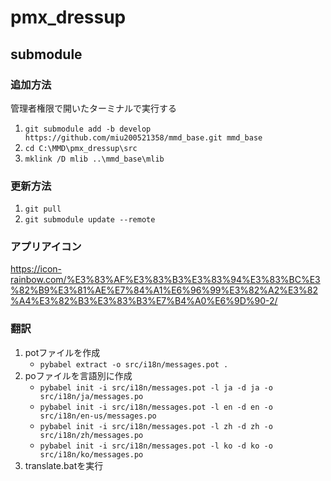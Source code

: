 # pmx_dressup

## submodule

### 追加方法

管理者権限で開いたターミナルで実行する

 1. `git submodule add -b develop https://github.com/miu200521358/mmd_base.git mmd_base`
 2. `cd C:\MMD\pmx_dressup\src`
 3. `mklink /D mlib ..\mmd_base\mlib`

### 更新方法

 1. `git pull`
 1. `git submodule update --remote`

### アプリアイコン

 https://icon-rainbow.com/%E3%83%AF%E3%83%B3%E3%83%94%E3%83%BC%E3%82%B9%E3%81%AE%E7%84%A1%E6%96%99%E3%82%A2%E3%82%A4%E3%82%B3%E3%83%B3%E7%B4%A0%E6%9D%90-2/

### 翻訳

 1. potファイルを作成
    - `pybabel extract -o src/i18n/messages.pot .`
 1. poファイルを言語別に作成
    - `pybabel init -i src/i18n/messages.pot -l ja -d ja -o src/i18n/ja/messages.po`
    - `pybabel init -i src/i18n/messages.pot -l en -d en -o src/i18n/en-us/messages.po`
    - `pybabel init -i src/i18n/messages.pot -l zh -d zh -o src/i18n/zh/messages.po`
    - `pybabel init -i src/i18n/messages.pot -l ko -d ko -o src/i18n/ko/messages.po`
 1. translate.batを実行